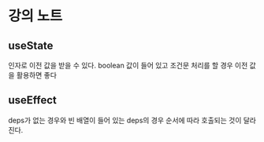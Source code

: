 # 강의 노트

## useState

인자로 이전 값을 받을 수 있다. boolean 값이 들어 있고 조건문 처리를 할 경우 이전 값을 활용하면 좋다

## useEffect

deps가 없는 경우와 빈 배열이 들어 있는 deps의 경우 순서에 따라 호출되는 것이 달라진다.
